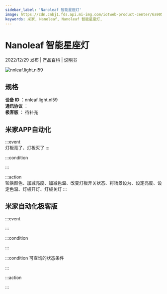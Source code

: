 ```yaml
---
sidebar_label: 'Nanoleaf 智能星座灯'
image: https://cdn.cnbj1.fds.api.mi-img.com/iotweb-product-center/6a905986094fa34adf1cc0018f1f0305_1645408325575.png?GalaxyAccessKeyId=AKVGLQWBOVIRQ3XLEW&Expires=9223372036854775807&Signature=TbrdOAPNkc0D6RpSOKUXIL1W6aw=
keywords: 米家, Nanoleaf, Nanoleaf 智能星座灯, 
---
```

# Nanoleaf 智能星座灯

2022/12/29 发布 | [产品百科](https://home.mi.com/webapp/content/baike/product/index.html?model=nnleaf.light.nl59/) | [说明书](https://home.mi.com/views/introduction.html?model=nnleaf.light.nl59&region=cn)

![nnleaf.light.nl59](https://cdn.cnbj1.fds.api.mi-img.com/iotweb-product-center/6a905986094fa34adf1cc0018f1f0305_1645408325575.png?GalaxyAccessKeyId=AKVGLQWBOVIRQ3XLEW&Expires=9223372036854775807&Signature=TbrdOAPNkc0D6RpSOKUXIL1W6aw=)

## 规格  
> 
**设备 ID** ：nnleaf.light.nl59  
**通讯协议** ：  
**极客版**  ： 待补充 


## 米家APP自动化  

:::event  
灯板亮了、灯板灭了
:::

:::condition  

:::

:::action   
轮换颜色、加减亮度、加减色温、改变灯板开关状态、将场景设为、设定亮度、设定色温、灯板开灯、灯板关灯
:::

## 米家自动化极客版  

:::event  

:::

:::condition  

:::

:::condition 可查询的状态条件  

:::

:::action  

:::

        
